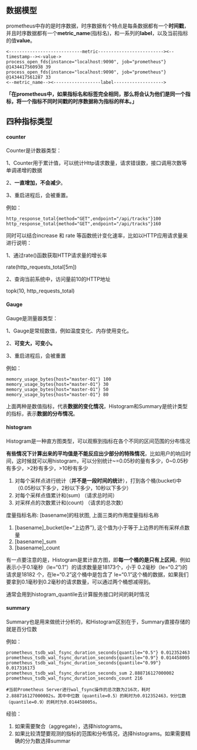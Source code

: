 ## 数据模型

prometheus中存的是时序数据，时序数据有个特点是每条数据都有一个**时间戳**，并且时序数据都有一个**metric_name**(指标名)，和一系列的**label**，以及当前指标的值**value**。

```
<----------------------------metric-------------------------><--timestamp--><-value->
process_open_fds{instance="localhost:9090", job="prometheus"} @1434417560938 39
process_open_fds{instance="localhost:9090", job="prometheus"} @1434417561287 33
<--metric_name--><------------------label------------------->
```



**「在prometheus中，如果指标名和标签完全相同，那么将会认为他们是同一个指标，将一个指标不同时间戳的时序数据称为指标的样本。」**

## 四种指标类型

#### counter

Counter是计数器类型：

1、Counter用于累计值，可以统计Http请求数量，请求错误数，接口调用次数等单调递增的数据

2、**一直增加，不会减少**。

3、重启进程后，会被重置。



例如：

```shell
http_response_total{method="GET",endpoint="/api/tracks"}100
http_response_total{method="GET",endpoint="/api/tracks"}160
```



同时可以结合increase 和 rate 等函数统计变化速率，比如以HTTP应用请求量来进行说明：

1、通过rate()函数获取HTTP请求量的增长率

rate(http_requests_total[5m])

2、查询当前系统中，访问量前10的HTTP地址

topk(10, http_requests_total)

#### Gauge

Gauge是测量器类型：

1、Gauge是常规数值，例如温度变化、内存使用变化。

2、**可变大，可变小。**

3、重启进程后，会被重置



例如：

```shell
memory_usage_bytes{host="master-01"} 100
memory_usage_bytes{host="master-01"} 30
memory_usage_bytes{host="master-01"} 50
memory_usage_bytes{host="master-01"} 80
```

上面两种是数值指标，代表**数据的变化情况**，Histogram和Summary是统计类型的指标，表示**数据的分布情况**。

#### histogram

Histogram是一种直方图类型，可以观察到指标在各个不同的区间范围的分布情况



**有些情况下计算出来的平均值是不能反应出少部分的特殊情况**，比如用户的响应时间，这时候就可以用histogram，可以分别统计~=0.05秒的量有多少，0~0.05秒有多少，>2秒有多少，>10秒有多少



1. 对每个采样点进行统计（**并不是一段时间的统计**），打到各个桶(bucket)中（0.05秒以下多少，2秒以下多少，10秒以下多少）
2. 对每个采样点值累计和(sum) （请求总时间）
3. 对采样点的次数累计和(count) （请求的总次数）



度量指标名称: [basename]的柱状图, 上面三类的作用度量指标名称

1. [basename]_bucket{le=“上边界”}, 这个值为小于等于上边界的所有采样点数量
2. [basename]_sum
3. [basename]_count



有一点要注意的是，Histogram是累计直方图，即**每一个桶的是只有上区间**，例如表示小于0.1毫秒（le=“0.1”）的请求数量是18173个，小于 0.2毫秒（le=“0.2”)的请求是18182 个，在le=“0.2”这个桶中是包含了 le=“0.1”这个桶的数据，如果我们要拿到0.1毫秒到0.2毫秒的请求数量，可以通过两个桶想减得到。



通常会用到histogram_quantile去计算服务接口时间的耗时情况



#### summary

Summary也是用来做统计分析的，和Histogram区别在于，Summary直接存储的就是百分位数

例如：

```text
prometheus_tsdb_wal_fsync_duration_seconds{quantile="0.5"} 0.012352463
prometheus_tsdb_wal_fsync_duration_seconds{quantile="0.9"} 0.014458005
prometheus_tsdb_wal_fsync_duration_seconds{quantile="0.99"} 0.017316173
prometheus_tsdb_wal_fsync_duration_seconds_sum 2.888716127000002
prometheus_tsdb_wal_fsync_duration_seconds_count 216

#当前Prometheus Server进行wal_fsync操作的总次数为216次，耗时2.888716127000002s。其中中位数（quantile=0.5）的耗时为0.012352463，9分位数（quantile=0.9）的耗时为0.014458005s。
```

经验：

1. 如果需要聚合（aggregate），选择histograms。
2. 如果比较清楚要观测的指标的范围和分布情况，选择histograms。如果需要精确的分为数选择summar
